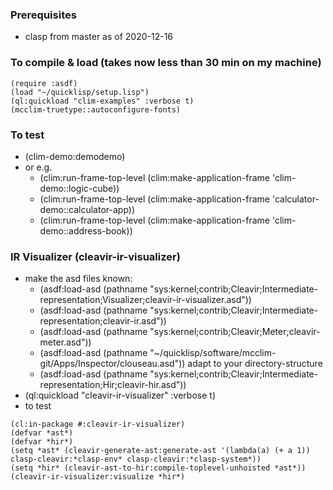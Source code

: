 ### Prerequisites
* clasp from master as of 2020-12-16

### To compile & load (takes now less than 30 min on my machine)
```common-lisp
(require :asdf)
(load "~/quicklisp/setup.lisp")
(ql:quickload "clim-examples" :verbose t)
(mcclim-truetype::autoconfigure-fonts)
````
### To test
* (clim-demo:demodemo) 
* or e.g. 
  * (clim:run-frame-top-level (clim:make-application-frame 'clim-demo::logic-cube))
  * (clim:run-frame-top-level (clim:make-application-frame 'calculator-demo::calculator-app))
  * (clim:run-frame-top-level (clim:make-application-frame 'clim-demo::address-book))
### IR Visualizer (cleavir-ir-visualizer)
* make the asd files known:
  * (asdf:load-asd (pathname "sys:kernel;contrib;Cleavir;Intermediate-representation;Visualizer;cleavir-ir-visualizer.asd"))
  * (asdf:load-asd (pathname "sys:kernel;contrib;Cleavir;Intermediate-representation;cleavir-ir.asd"))
  * (asdf:load-asd (pathname "sys:kernel;contrib;Cleavir;Meter;cleavir-meter.asd"))
  * (asdf:load-asd (pathname "~/quicklisp/software/mcclim-git/Apps/Inspector/clouseau.asd")) adapt to your directory-structure
  * (asdf:load-asd (pathname "sys:kernel;contrib;Cleavir;Intermediate-representation;Hir;cleavir-hir.asd"))
* (ql:quickload "cleavir-ir-visualizer" :verbose t)
* to test
```common-lisp
(cl:in-package #:cleavir-ir-visualizer)
(defvar *ast*)
(defvar *hir*)
(setq *ast* (cleavir-generate-ast:generate-ast '(lambda(a) (+ a 1)) clasp-cleavir:*clasp-env* clasp-cleavir:*clasp-system*))
(setq *hir* (cleavir-ast-to-hir:compile-toplevel-unhoisted *ast*))
(cleavir-ir-visualizer:visualize *hir*)
````
